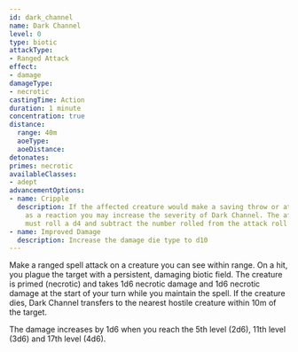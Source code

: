 ```yaml
---
id: dark_channel
name: Dark Channel
level: 0
type: biotic
attackType:
- Ranged Attack
effect:
- damage
damageType:
- necrotic
castingTime: Action
duration: 1 minute
concentration: true
distance:
  range: 40m
  aoeType: 
  aoeDistance: 
detonates: 
primes: necrotic
availableClasses:
- adept
advancementOptions:
- name: Cripple
  description: If the affected creature would make a saving throw or attack roll,
    as a reaction you may increase the severity of Dark Channel. The affected creature
    must roll a d4 and subtract the number rolled from the attack roll or saving throw.
- name: Improved Damage
  description: Increase the damage die type to d10
---
```

Make a ranged spell attack on a creature you can see within range. On a hit, you plague the target with a persistent,
damaging biotic field. The creature is primed (necrotic) and takes 1d6 necrotic damage and 1d6 necrotic damage at the
start of your turn while you maintain the spell. If the creature dies, Dark Channel transfers to the nearest hostile
creature within 10m of the target.

The damage increases by 1d6 when you reach the 5th level (2d6), 11th level (3d6) and 17th level (4d6).